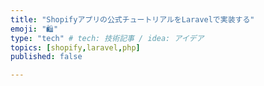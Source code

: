 ```yaml
---
title: "Shopifyアプリの公式チュートリアルをLaravelで実装する"
emoji: "🛍"
type: "tech" # tech: 技術記事 / idea: アイデア
topics: [shopify,laravel,php]
published: false

---
```

